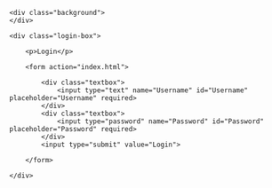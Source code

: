 <!DOCTYPE html>
<html lang="en">
<head>
    <meta charset="UTF-8">
    <meta name="viewport" content="width=device-width, initial-scale=1.0">
    <title>Login Page</title>
    <link rel="icon" href="Image/logo.png">
    <link rel="stylesheet" href="login.css">
</head>
<body>
    
    <div class="background">
    </div>

    <div class="login-box">
        
        <p>Login</p>

        <form action="index.html">
        
            <div class="textbox">
                <input type="text" name="Username" id="Username" placeholder="Username" required>
            </div>
            <div class="textbox">
                <input type="password" name="Password" id="Password" placeholder="Password" required>
            </div>
            <input type="submit" value="Login">

        </form>
    
    </div>

</body>
</html>
